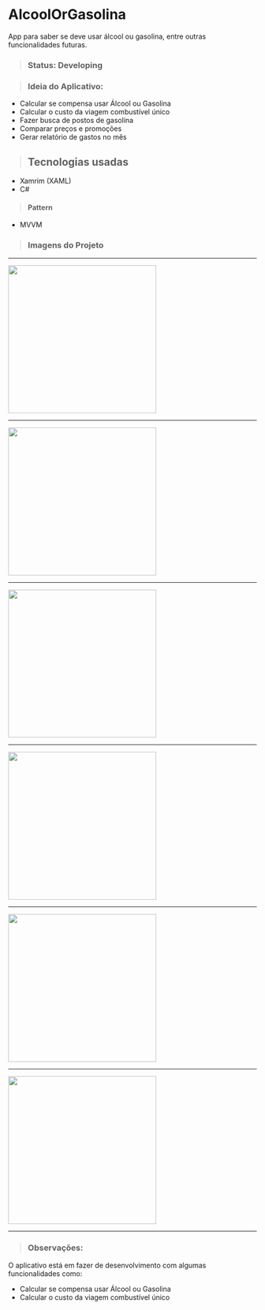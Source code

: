 # AlcoolOrGasolina
App para saber se deve usar álcool ou gasolina, entre outras funcionalidades futuras.

> ### Status: Developing

> ### Ideia do Aplicativo:
+ Calcular se compensa usar Álcool ou Gasolina
+ Calcular o custo da viagem combustível único
+ Fazer busca de postos de gasolina
+ Comparar preços e promoções
+ Gerar relatório de gastos no mês

> ## Tecnologias usadas
- Xamrim (XAML)
- C#

> #### Pattern
+ MVVM

> ### Imagens do Projeto
<hr>
<img src="https://github.com/ivoosantos/AlcoolOrGasolina/blob/master/assets/imagesApp/img01.jpeg" width="300" heigth="500"></img>

<hr>
<img src="https://github.com/ivoosantos/AlcoolOrGasolina/blob/master/assets/imagesApp/img02.jpeg" width="300" heigth="500"></img>

<hr>
<img src="https://github.com/ivoosantos/AlcoolOrGasolina/blob/master/assets/imagesApp/img03.jpeg" width="300" heigth="500"></img>

<hr>
<img src="https://github.com/ivoosantos/AlcoolOrGasolina/blob/master/assets/imagesApp/img04.jpeg" width="300" heigth="500"></img>

<hr>
<img src="https://github.com/ivoosantos/AlcoolOrGasolina/blob/master/assets/imagesApp/img05.jpeg" width="300" heigth="500"></img>

<hr>
<img src="https://github.com/ivoosantos/AlcoolOrGasolina/blob/master/assets/imagesApp/img06.jpeg" width="300" heigth="500"></img>

<hr>

> ### Observações:
<p>O aplicativo está em fazer de desenvolvimento com algumas funcionalidades como:</p>

+ Calcular se compensa usar Álcool ou Gasolina
+ Calcular o custo da viagem combustível único
